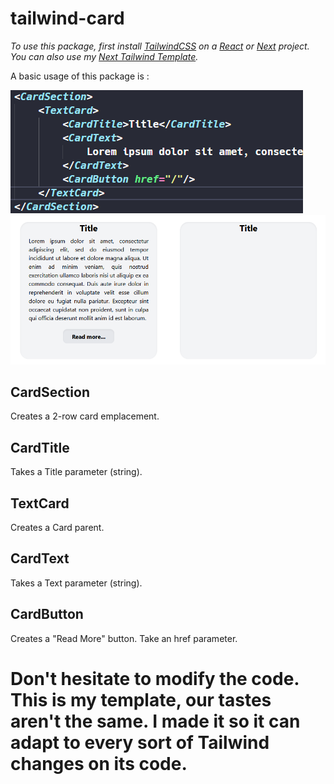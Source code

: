 # tailwind-card

*To use this package, first install [TailwindCSS](tailwindcss.com) on a [React](reactjs.org) or [Next](nextjs.org) project. You can also use my [Next Tailwind Template](https://github.com/Soetch/tailwind-template).*

A basic usage of this package is :

![A Basic Usage](./capture.png)
![](./result.png)
## CardSection
Creates a 2-row card emplacement.
## CardTitle
Takes a Title parameter (string).
## TextCard
Creates a Card parent.
## CardText
Takes a Text parameter (string).
## CardButton
Creates a "Read More" button. Take an href parameter.

# Don't hesitate to modify the code. This is my template, our tastes aren't the same. I made it so it can adapt to every sort of Tailwind changes on its code.